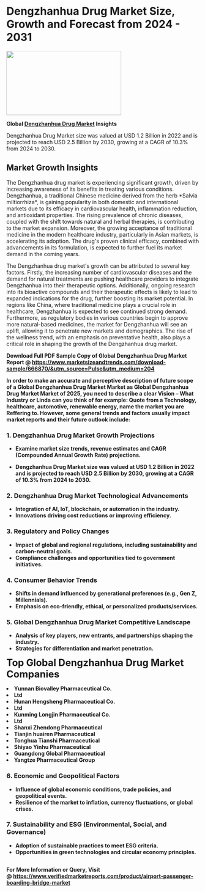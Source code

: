 <H1>Dengzhanhua Drug Market Size, Growth and Forecast from 2024 - 2031</H1><img class="aligncenter size-medium wp-image-584254" src="https://thirdeyenews.in/wp-content/uploads/2024/09/Global-Market-Research-300x168.jpeg" alt="" width="300" height="168" /><p><strong>Global&nbsp;<a href="https://www.marketsizeandtrends.com/download-sample/666870/&amp;utm_source=Pulse&amp;utm_medium=204">Dengzhanhua Drug Market</a> Insights</strong></p><p>Dengzhanhua Drug Market size was valued at USD 1.2 Billion in 2022 and is projected to reach USD 2.5 Billion by 2030, growing at a CAGR of 10.3% from 2024 to 2030.</p><p><h2>Market Growth Insights</h2> <p>The Dengzhanhua drug market is experiencing significant growth, driven by increasing awareness of its benefits in treating various conditions. Dengzhanhua, a traditional Chinese medicine derived from the herb *Salvia miltiorrhiza*, is gaining popularity in both domestic and international markets due to its efficacy in cardiovascular health, inflammation reduction, and antioxidant properties. The rising prevalence of chronic diseases, coupled with the shift towards natural and herbal therapies, is contributing to the market expansion. Moreover, the growing acceptance of traditional medicine in the modern healthcare industry, particularly in Asian markets, is accelerating its adoption. The drug's proven clinical efficacy, combined with advancements in its formulation, is expected to further fuel its market demand in the coming years.</p> <p><strong></strong></p> <p>The Dengzhanhua drug market's growth can be attributed to several key factors. Firstly, the increasing number of cardiovascular diseases and the demand for natural treatments are pushing healthcare providers to integrate Dengzhanhua into their therapeutic options. Additionally, ongoing research into its bioactive compounds and their therapeutic effects is likely to lead to expanded indications for the drug, further boosting its market potential. In regions like China, where traditional medicine plays a crucial role in healthcare, Dengzhanhua is expected to see continued strong demand. Furthermore, as regulatory bodies in various countries begin to approve more natural-based medicines, the market for Dengzhanhua will see an uplift, allowing it to penetrate new markets and demographics. The rise of the wellness trend, with an emphasis on preventative health, also plays a critical role in shaping the growth of the Dengzhanhua drug market.</p> <p><strong></p><p><span class=""><strong>Download Full PDF Sample Copy of Global Dengzhanhua Drug Market Report</strong> @ <a href="https://www.marketsizeandtrends.com/download-sample/666870/&amp;utm_source=Pulse&amp;utm_medium=204" target="_blank">https://www.marketsizeandtrends.com/download-sample/666870/&amp;utm_source=Pulse&amp;utm_medium=204</a></span></p><p>In order to make an accurate and perceptive description of future scope of a Global&nbsp;Dengzhanhua Drug Market Market as Global&nbsp;Dengzhanhua Drug Market Market of 2025, you need to describe a clear Vision &ndash; What Industry or Linda can you think of for example: Quote from a Technology, healthcare, automotive, renewable energy, name the market you are Reffering to. However, some general trends and factors usually impact market reports and their future outlook include:</p><h3>1.&nbsp;<strong>Dengzhanhua Drug Market Growth Projections</strong></h3><ul><li>Examine market size trends, revenue estimates and CAGR (Compounded Annual Growth Rate) projections.</li><li><p>Dengzhanhua Drug Market size was valued at USD 1.2 Billion in 2022 and is projected to reach USD 2.5 Billion by 2030, growing at a CAGR of 10.3% from 2024 to 2030.</p></li></ul><h3>2.&nbsp;<strong>Dengzhanhua Drug Market Technological Advancements</strong></h3><ul><li>Integration of AI, IoT, blockchain, or automation in the industry.</li><li>Innovations driving cost reductions or improving efficiency.</li></ul><h3>3.&nbsp;<strong>Regulatory and Policy Changes</strong></h3><ul><li>Impact of global and regional regulations, including sustainability and carbon-neutral goals.</li><li>Compliance challenges and opportunities tied to government initiatives.</li></ul><h3>4.&nbsp;<strong>Consumer Behavior Trends</strong></h3><ul><li>Shifts in demand influenced by generational preferences (e.g., Gen Z, Millennials).</li><li>Emphasis on eco-friendly, ethical, or personalized products/services.</li></ul><h3>5.&nbsp;<strong>Global Dengzhanhua Drug Market Competitive Landscape</strong></h3><ul><li>Analysis of key players, new entrants, and partnerships shaping the industry.</li><li>Strategies for differentiation and market penetration.</li></ul><p data-pm-slice="1 1 []"><span style="color: inherit; font-family: inherit; font-size: 25px;">Top Global Dengzhanhua Drug Market Companies</span></p><div class="" data-test-id=""><p><li>Yunnan Biovalley Pharmaceutical Co.</li><li>Ltd</li><li> Hunan Hengsheng Pharmaceutical Co.</li><li> Ltd</li><li> Kunming Longjin Pharmaceutical Co.</li><li>Ltd</li><li> Shanxi Zhendong Pharmaceutical</li><li> Tianjin huairen Pharmaceutical</li><li> Tonghua Tianshi Pharmaceutical</li><li> Shiyao Yinhu Pharmaceutical</li><li> Guangdong Global Pharmaceutical</li><li> Yangtze Pharmaceutical Group</li></p></div><h3>6.&nbsp;<strong>Economic and Geopolitical Factors</strong></h3><ul><li>Influence of global economic conditions, trade policies, and geopolitical events.</li><li>Resilience of the market to inflation, currency fluctuations, or global crises.</li></ul><h3>7.&nbsp;<strong>Sustainability and ESG (Environmental, Social, and Governance)</strong></h3><ul><li>Adoption of sustainable practices to meet ESG criteria.</li><li>Opportunities in green technologies and circular economy principles.</li></ul><h2><strong style="font-size: 14px;">For More Information or Query, Visit @&nbsp;</strong><a style="background-color: #ffffff; font-size: 14px;" href="https://www.marketsizeandtrends.com/report/dengzhanhua-drug-market/" target="_blank">https://www.verifiedmarketreports.com/product/airport-passenger-boarding-bridge-market</a></h2>
